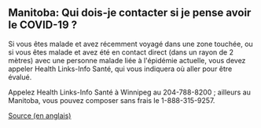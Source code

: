 ## Manitoba: Qui dois-je contacter si je pense avoir le COVID-19 ?

Si vous êtes malade et avez récemment voyagé dans une zone touchée, ou si vous êtes malade et avez été en contact direct (dans un rayon de 2 mètres) avec une personne malade liée à l'épidémie actuelle, vous devez appeler Health Links-Info Santé, qui vous indiquera où aller pour être évalué.

Appelez Health Links-Info Santé à Winnipeg au 204-788-8200 ; ailleurs au Manitoba, vous pouvez composer sans frais le 1-888-315-9257.

[Source (en anglais)](https://www.gov.mb.ca/health/publichealth/factsheets/coronavirus.pdf)

